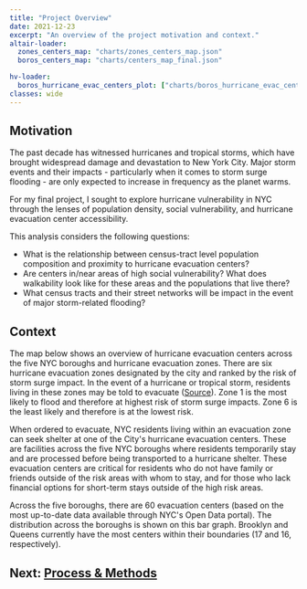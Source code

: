 ```yaml
---
title: "Project Overview"
date: 2021-12-23
excerpt: "An overview of the project motivation and context."
altair-loader:
  zones_centers_map: "charts/zones_centers_map.json"
  boros_centers_map: "charts/centers_map_final.json"

hv-loader:
  boros_hurricane_evac_centers_plot: ["charts/boros_hurricane_evac_centers_plot.html", "800", "800"] # second argument is the height
classes: wide
---
```

## Motivation
The past decade has witnessed hurricanes and tropical storms, which have brought widespread damage and devastation to New York City. Major storm events and their impacts - particularly when it comes to storm surge flooding - are only expected to increase in frequency as the planet warms. 

For my final project, I sought to explore hurricane vulnerability in NYC through the lenses of population density, social vulnerability, and hurricane evacuation center accessibility.

This analysis considers the following questions:
* What is the relationship between census-tract level population composition and proximity to hurricane
evacuation centers?
* Are centers in/near areas of high social vulnerability? What does walkability look like for these areas and the populations that live there?
* What census tracts and their street networks will be impact in the event of major storm-related flooding?

## Context
The map below shows an overview of hurricane evacuation centers across the five NYC boroughs and hurricane evacuation zones. There are six hurricane evacuation zones designated by the city and ranked by the risk of storm surge impact. In the event of a hurricane or tropical storm, residents living in these zones may be told to evacuate ([Source](https://www1.nyc.gov/assets/em/html/know-your-zone/knowyourzone.html)). Zone 1 is the most likely to flood and therefore at highest risk of storm surge impacts. Zone 6 is the least likely and therefore is at the lowest risk.
<div id="zones_centers_map"></div>

When ordered to evacuate, NYC residents living within an evacuation zone can seek shelter at one of the City's hurricane evacuation centers. These are facilities across the five NYC boroughs where residents temporarily stay and are processed before being transported to a hurricane shelter. These evacuation centers are critical for residents who do not have family or friends outside of the risk areas with whom to stay, and for those who lack financial options for short-term stays outside of the high risk areas. 

Across the five boroughs, there are 60 evacuation centers (based on the most up-to-date data available through NYC's Open Data portal). The distribution across the boroughs is shown on this bar graph. Brooklyn and Queens currently have the most centers within their boundaries (17 and 16, respectively).
<div id="boros_hurricane_evac_centers_plot"></div>
<div id="centers_map_final"></div>

## Next: [Process & Methods](https://jennaepstein.github.io/MUSA550-finalproject/methods/)
